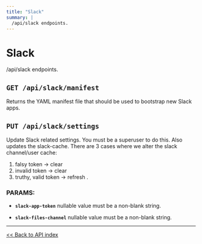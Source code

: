 ```yaml
---
title: "Slack"
summary: |
  /api/slack endpoints.
---
```


# Slack

/api/slack endpoints.

## `GET /api/slack/manifest`

Returns the YAML manifest file that should be used to bootstrap new Slack apps.

## `PUT /api/slack/settings`

Update Slack related settings. You must be a superuser to do this. Also updates the slack-cache.
  There are 3 cases where we alter the slack channel/user cache:
  1. falsy token           -> clear
  2. invalid token         -> clear
  3. truthy, valid token   -> refresh .

### PARAMS:

*  **`slack-app-token`** nullable value must be a non-blank string.

*  **`slack-files-channel`** nullable value must be a non-blank string.

---

[<< Back to API index](../api-documentation.md)
